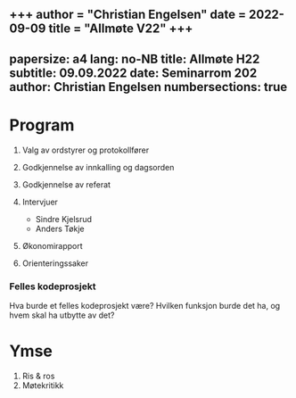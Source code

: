 +++
author = "Christian Engelsen"
date = 2022-09-09
title = "Allmøte V22"
+++
---
papersize: a4
lang: no-NB
title: Allmøte H22
subtitle: 09.09.2022
date: Seminarrom 202
author: Christian Engelsen
numbersections: true
---

# Program

1. Valg av ordstyrer og protokollfører
2. Godkjennelse av innkalling og dagsorden
3. Godkjennelse av referat
4. Intervjuer
	- Sindre Kjelsrud
	- Anders Tøkje

5. Økonomirapport
6. Orienteringssaker

### Felles kodeprosjekt

Hva burde et felles kodeprosjekt være? Hvilken funksjon burde det
ha, og hvem skal ha utbytte av det?

# Ymse
1. Ris & ros
2. Møtekritikk